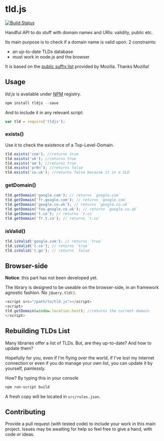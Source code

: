 tld.js
======

[![Build Status](https://secure.travis-ci.org/oncletom/tld.js.png?branch=master)](http://travis-ci.org/oncletom/tld.js)

Handful API to do stuff with domain names and URIs: validity, public etc.

Its main purpose is to check if a domain name is valid upon. 2 constraints:
* an up-to-date TLDs database
* must work in node.js and the browser

It is based on the [public suffix list](http://publicsuffix.org/list/) provided by Mozilla.
Thanks Mozilla!

## Usage

*tld.js* is available under [NPM](http://npmjs.org/) registry.

```javascript
npm install tldjs --save
```

And to include it in any relevant script:

```javascript
var tld = require('tldjs');
```

### exists()

Use it to check the existence of a Top-Level-Domain.

```javascript
tld.exists('com'); //returns true
tld.exists('uk'); //returns true
tld.exists('om'); //returns true
tld.exists('pr0n'); //returns false
tld.exists('co.uk'); //returns false because it is a SLD
```

### getDomain()

```javascript
tld.getDomain('google.com'); // returns `google.com`
tld.getDomain('fr.google.com'); // returns `google.com`
tld.getDomain('google.co.uk'); // returns `google.co.uk`
tld.getDomain('foo.google.co.uk'); // returns `google.co.uk`
tld.getDomain('t.co'); // returns `t.co`
tld.getDomain('fr.t.co'); // returns `t.co`
```

### isValid()

```javascript
tld.isValid('google.com'); // returns `true`
tld.isValid('t.co'); // returns `true`
tld.isValid('t.go'); // returns `false`

```

## Browser-side

**Notice**: this part has not been developed yet.

The library is designed to be useable on the browser-side, in an framework agnostic fashion. No `jQuery.tld()`.

```javascript
<script src="/path/to/tld.js"></script>
<script>
tld.getDomain(window.location.host); //returns the current domain
</script>
```

## Rebuilding TLDs List

Many libraries offer a list of TLDs. But, are they up-to-date? And how to update them?

Hopefully for you, even if I'm flying over the world, if I've lost my Internet connection or even if
you do manage your own list, you can update it by yourself, painlessly.

How? By typing this in your console

```bash
npm run-script build
```

A fresh copy will be located in `src/rules.json`.


## Contributing

Provide a pull request (with tested code) to include your work in this main project.
Issues may be awaiting for help so feel free to give a hand, with code or ideas.